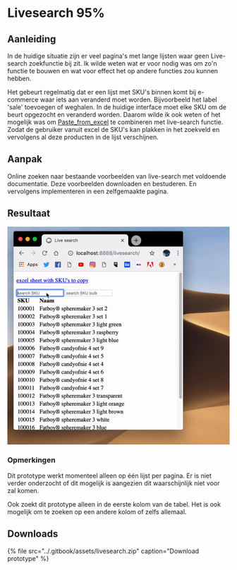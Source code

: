 # Livesearch 95%

## Aanleiding

In de huidige situatie zijn er veel pagina's met lange lijsten waar geen Live-search zoekfunctie bij zit. Ik wilde weten wat er voor nodig was om zo'n functie te bouwen en wat voor effect het op andere functies zou kunnen hebben. 

Het gebeurt regelmatig dat er een lijst met SKU's binnen komt bij e-commerce waar iets aan veranderd moet worden. Bijvoorbeeld het label 'sale' toevoegen of weghalen. In de huidige interface moet elke SKU om de beurt opgezocht en veranderd worden. Daarom wilde ik ook weten of het mogelijk was om [Paste\_from\_excel](../adviesrapport/6.-paste-csv.md) te combineren met live-search functie. Zodat de gebruiker vanuit excel de SKU's kan plakken in het zoekveld en vervolgens al deze producten in de lijst verschijnen. 

## Aanpak

Online zoeken naar bestaande voorbeelden van live-search met voldoende documentatie. Deze voorbeelden downloaden en bestuderen. En vervolgens implementeren in een zelfgemaakte pagina. 

## Resultaat 

![](../.gitbook/assets/livesearch.gif)

### Opmerkingen

Dit prototype werkt momenteel alleen op één lijst per pagina. Er is niet verder onderzocht of dit mogelijk is aangezien dit waarschijnlijk niet voor zal komen.

Ook zoekt dit prototype alleen in de eerste kolom van de tabel. Het is ook mogelijk om te zoeken op een andere kolom of zelfs allemaal. 

## Downloads

{% file src="../.gitbook/assets/livesearch.zip" caption="Download prototype" %}

